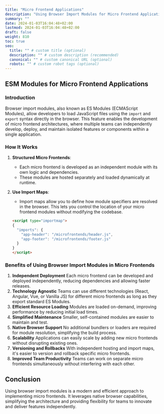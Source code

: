 ```yaml
---
title: "Micro Frontend Applications"
description: "Using Browser Import Modules for Micro Frontend Applications"
summary: ""
date: 2024-01-03T16:04:48+02:00
lastmod: 2024-01-03T16:04:48+02:00
draft: false
weight: 810
toc: true
seo:
  title: "" # custom title (optional)
  description: "" # custom description (recommended)
  canonical: "" # custom canonical URL (optional)
  robots: "" # custom robot tags (optional)
---
```


## ESM Modules for Micro Frontend Applications

### Introduction
Browser import modules, also known as ES Modules (ECMAScript Modules), allow developers to load JavaScript files using the `import` and `export` syntax directly in the browser. This feature enables the development of micro frontend architectures, where multiple teams can independently develop, deploy, and maintain isolated features or components within a single application.

### How It Works
1. **Structured Micro Frontends**:
   - Each micro frontend is developed as an independent module with its own logic and dependencies.
   - These modules are hosted separately and loaded dynamically at runtime.

2. **Use Import Maps**:
   - Import maps allow you to define how module specifiers are resolved in the browser. This lets you control the location of your micro frontend modules without modifying the codebase.
   ```html
   <script type="importmap">
   {
     "imports": {
       "app-header": "/microfrontends/header.js",
       "app-footer": "/microfrontends/footer.js"
     }
   }
   </script>


### Benefits of Using Browser Import Modules in Micro Frontends

1. **Independent Deployment**
Each micro frontend can be developed and deployed independently, reducing dependencies and allowing faster releases.
2. **Technology Agnostic**
Teams can use different technologies (React, Angular, Vue, or Vanilla JS) for different micro frontends as long as they export standard ES Modules.
1. **Efficient Resource Loading**
Modules are loaded on-demand, improving performance by reducing initial load times.
1. **Simplified Maintenance**
Smaller, self-contained modules are easier to maintain and test.
1. **Native Browser Support**
No additional bundlers or loaders are required for module resolution, simplifying the build process.
1. **Scalability**
Applications can easily scale by adding new micro frontends without disrupting existing ones.
1. **Versioning and Rollbacks**
With independent hosting and import maps, it's easier to version and rollback specific micro frontends.
1. **Improved Team Productivity**
Teams can work on separate micro frontends simultaneously without interfering with each other.

## Conclusion
Using browser import modules is a modern and efficient approach to implementing micro frontends. It leverages native browser capabilities, simplifying the architecture and providing flexibility for teams to innovate and deliver features independently.
